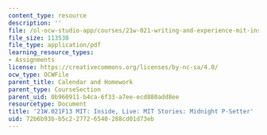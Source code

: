```yaml
---
content_type: resource
description: ''
file: /ol-ocw-studio-app/courses/21w-021-writing-and-experience-mit-inside-live-fall-2013/72b6b93bb5c227726540288cd01d73eb_MIT21W_021F13_Midnight.pdf
file_size: 113538
file_type: application/pdf
learning_resource_types:
- Assignments
license: https://creativecommons.org/licenses/by-nc-sa/4.0/
ocw_type: OCWFile
parent_title: Calendar and Homework
parent_type: CourseSection
parent_uid: 0b960911-b4ca-6f33-a7ee-ecd880add8ee
resourcetype: Document
title: '21W.021F13 MIT: Inside, Live: MIT Stories: Midnight P-Setter'
uid: 72b6b93b-b5c2-2772-6540-288cd01d73eb
---
```

